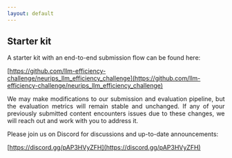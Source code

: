 ```yaml
---
layout: default
---
```


## Starter kit

<p style='text-align: justify;'>
A starter kit with an end-to-end submission flow can be found here:<br>

[https://github.com/llm-efficiency-challenge/neurips_llm_efficiency_challenge](https://github.com/llm-efficiency-challenge/neurips_llm_efficiency_challenge)
</p>

<p style='text-align: justify;'>
We may make modifications to our submission and evaluation pipeline, but the evaluation metrics will remain stable and unchanged. If any of your previously submitted content encounters issues due to these changes, we will reach out and work with you to address it.
</p>

Please join us on Discord for discussions and up-to-date announcements:
<br>

[https://discord.gg/pAP3HVyZFH](https://discord.gg/pAP3HVyZFH)
